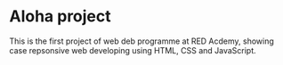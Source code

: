 # Aloha project

This is the first project of web deb programme at RED Acdemy, showing case repsonsive web developing using HTML, CSS and JavaScript.
